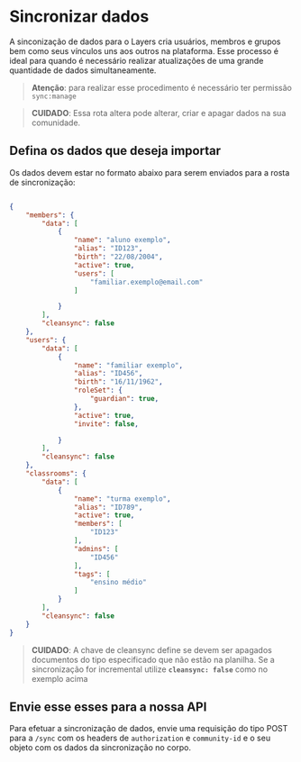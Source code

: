 
# Sincronizar dados

A sinconização de dados para o Layers cria usuários, membros e grupos bem como seus vínculos uns aos outros na plataforma. Esse processo é ideal para quando é necessário realizar atualizações de uma grande quantidade de dados simultaneamente.

> **Atenção**: para realizar esse procedimento é necessário ter permissão ```sync:manage```

> **CUIDADO**: Essa rota altera pode alterar, criar e apagar dados na sua comunidade. 

## Defina os dados que deseja importar

Os dados devem estar no formato abaixo para serem enviados para a rosta de sincronização: 

```JSON

{
	"members": {
		"data": [
			{
				"name": "aluno exemplo",
				"alias": "ID123",
				"birth": "22/08/2004",
				"active": true,
				"users": [
					"familiar.exemplo@email.com"
				]

			}
		],
		"cleansync": false
	},
	"users": {
		"data": [
			{
				"name": "familiar exemplo",
				"alias": "ID456",
				"birth": "16/11/1962",
				"roleSet": {
					"guardian": true,
				},
				"active": true,
				"invite": false,

			}
		],
		"cleansync": false
	},
	"classrooms": {
		"data": [
			{
				"name": "turma exemplo",
				"alias": "ID789",
				"active": true,
				"members": [
					"ID123"
				],
				"admins": [
					"ID456"
				],
				"tags": [
					"ensino médio"
				]
			}
		],
		"cleansync": false
	}
}

```

> **CUIDADO**:  A chave de cleansync define se devem ser apagados documentos do tipo especificado que não estão na planilha. Se a sincronização for incremental utilize **```cleansync: false```** como no exemplo acima

## Envie esse esses para a nossa API

Para efetuar a sincronização de dados, envie uma requisição do tipo POST para a `/sync` com os headers de `authorization` e `community-id` e o seu objeto com os dados da sincronização no corpo. 
